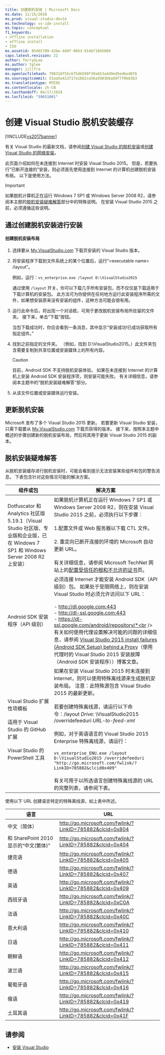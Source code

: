 ```yaml
---
title: 创建脱机安装 | Microsoft Docs
ms.date: 11/15/2016
ms.prod: visual-studio-dev14
ms.technology: vs-ide-install
ms.topic: conceptual
f1_keywords:
- offline installation
- offline install
- ISO
ms.assetid: 85d65709-42be-449f-9663-914bf1045089
caps.latest.revision: 22
author: TerryGLee
ms.author: tglee
manager: jillfra
ms.openlocfilehash: 798318f55c6f5db599f39a653a4d9ed5edbed8f6
ms.sourcegitcommit: 53aa5a413717a1b62ca56a5983b6a50f7f0663b3
ms.translationtype: MTE95
ms.contentlocale: zh-CN
ms.lasthandoff: 04/17/2019
ms.locfileid: "59651001"
---
```

# <a name="create-an-offline-installation-of-visual-studio"></a>创建 Visual Studio 脱机安装缓存
[!INCLUDE[vs2017banner](../includes/vs2017banner.md)]

有关 Visual Studio 的最新文档，请参阅[创建 Visual Studio 的脱机安装](/visualstudio/install/create-an-offline-installation-of-visual-studio)或[创建 Visual Studio 的网络安装](/visualstudio/install/create-a-network-installation-of-visual-studio)。

此页面介绍如何在未连接到 Internet 时安装 Visual Studio 2015。 但是，若要执行“已断开连接的”安装，则必须首先使用连接到 Internet 的计算机创建脱机安装布局。 以下是使用方法。

> [!IMPORTANT]
> 如果脱机计算机正在运行 Windows 7 SP1 或 Windows Server 2008 R2，请参阅本主题的[脱机安装疑难解答](#BKMK_tshoot)部分中的特殊说明。  在安装 Visual Studio 2015 之前，必须遵循这些说明。

##  <a name="BKMK_Offline"></a> 通过创建脱机安装进行安装

#### <a name="to-create-an-offline-installation-layout"></a>创建脱机安装布局

1.  选择要从 [My.VisualStudio.com](https://my.visualstudio.com/downloads?q=visual%20studio%20Enterprise%202015) 下载页安装的 Visual Studio 版本。

2.  将安装程序下载到文件系统上的某个位置后，运行“\<executable name> /layout”。

     例如，运行：`vs_enterprise.exe /layout D:\VisualStudio2015`

     通过使用 `/layout` 开关，你可以下载几乎所有安装包，而不仅仅是下载适用于下载计算机的安装包。 此方法可为你提供在任何地方运行此安装程序所需的文件，如果想安装原来没有安装的组件，这种方法可能会很有用。

3.  运行此命令后，将出现一个对话框，可用于更改脱机安装布局所驻留的文件夹。   接下来，单击“下载”按钮。

     当包下载成功时，你应会看到一条消息，其中显示“安装成功!已成功获取所有指定组件。”

4.  找到之前指定的文件夹。 （例如，找到 D:\VisualStudio2015。）此文件夹包含需要复制到共享位置或安装媒体上的所有内容。

    > [!CAUTION]
    > 目前，Android SDK 不支持脱机安装体验。 如果在未连接到 Internet 的计算机上安装 Android SDK 安装程序项，则安装可能失败。 有关详细信息，请参阅本主题中的“脱机安装疑难解答”部分。

5.  从该文件位置或安装媒体运行安装。

## <a name="updating-an-offline-installation"></a>更新脱机安装
 Microsoft 发布了多个 Visual Studio 2015 更新。 若要更新 Visual Studio 安装，只需下载要从 [My.VisualStudio.com](https://my.visualstudio.com/downloads?q=visual%20studio%20Enterprise%202015) 下载页获得的版本。 接下来，按照本主题中概述的步骤创建新的脱机安装布局，然后将其用于更新 Visual Studio 2015 的副本。

##  <a name="BKMK_tshoot"></a> 脱机安装疑难解答
 从脱机安装缓存进行脱机安装时，可能会看到提示无法安装某些组件和包的警告消息。 下表包含针对这些情况可能的解决方案。

| 组件或包 | 解决方案 |
|-|-|
| Dotfuscator 和 Analytics 社区版 5.19.1（Visual Studio 社区版、专业版和企业版，已在 Windows 7 SP1 和 Windows Server 2008 R2 上安装） | 如果脱机计算机正在运行 Windows 7 SP1 或 Windows Server 2008 R2，则在安装 Visual Studio 2015 之前，必须执行以下步骤：<br /><br /> 1.配置文件或 Web 服务器以下载 CTL 文件。<br /><br /> 2.  重定向已断开连接的环境的 Microsoft 自动更新 URL。<br /><br /> 有关详细信息，请参阅 Microsoft TechNet 网站上的[配置受信任的根和不允许的证书](https://technet.microsoft.com/library/dn265983.aspx)页。 |
| Android SDK 安装程序（API 级别） | 必须连接 Internet 才能安装 Android SDK（API 级别）包。 如果处于受限网络上，则在安装 Visual Studio 时必须允许访问以下 URL：<br /><br /> -   http://dl.google.com:443<br />-   http://dl-ssl.google.com:443<br />-   https://dl-ssl.google.com/android/repository/*<br /> <br />有关如何使用代理设置解决可能的问题的详细信息，请参阅 [Visual Studio 2015 install failures (Android SDK Setup) behind a Proxy](https://blogs.msdn.microsoft.com/peterhauge/2016/09/22/visual-studio-2015-install-failures-android-sdk-setup-behind-a-proxy/)（使用代理时的 Visual Studio 2015 安装故障（Android SDK 安装程序））博客文章。 |
| Visual Studio 扩展性项模板<br /><br /> 适用于 Visual Studio 的 GitHub 扩展<br /><br /> Visual Studio 的 PowerShell 工具 | 如果在安装 Visual Studio 2015 时未连接到 Internet，则可以使用特殊离线源来生成脱机安装布局。 注意：此特殊源包含 Visual Studio 2015 的最新更新。 <br /><br /> 若要创建特殊离线源，请运行以下命令：/layout *Drive:* \VisualStudio2015 /overridefeeduri *URL-to-feed-xml*<br /><br /> 例如，对于英语语言的 Visual Studio 2015 Enterprise 特殊离线源，请运行：<br /><br /> `vs_enterprise_ENU.exe /layout D:\VisualStudio2015 /overridefeeduri "http://go.microsoft.com/fwlink/?LinkID=785882&clcid0x409"`<br /><br /> 有关可用于以所选语言创建特殊离线源的 URL 的完整列表，请参阅下表。 |

 使用以下 URL 创建语言特定的特殊离线源，如上表中所述。

|       语言        |                            URL                            |
|-----------------------|-----------------------------------------------------------|
| 中文（简体）  | http://go.microsoft.com/fwlink/?LinkID=785882&clcid=0x804 |
| 和 SharePoint 2010 显示的“中文(繁体)” | http://go.microsoft.com/fwlink/?LinkID=785882&clcid=0x404 |
|         捷克语         | http://go.microsoft.com/fwlink/?LinkID=785882&clcid=0x405 |
|        德语         | http://go.microsoft.com/fwlink/?LinkID=785882&clcid=0x407 |
|        英语        | http://go.microsoft.com/fwlink/?LinkID=785882&clcid=0x409 |
|        西班牙语        | http://go.microsoft.com/fwlink/?LinkID=785882&clcid=0xC0A |
|        法语         | http://go.microsoft.com/fwlink/?LinkID=785882&clcid=0x40C |
|        意大利语        | http://go.microsoft.com/fwlink/?LinkID=785882&clcid=0x410 |
|       日语        | http://go.microsoft.com/fwlink/?LinkID=785882&clcid=0x411 |
|        朝鲜语         | http://go.microsoft.com/fwlink/?LinkID=785882&clcid=0x412 |
|        波兰语         | http://go.microsoft.com/fwlink/?LinkID=785882&clcid=0x415 |
|      葡萄牙语       | http://go.microsoft.com/fwlink/?LinkID=785882&clcid=0x416 |
|        俄语        | http://go.microsoft.com/fwlink/?LinkID=785882&clcid=0x419 |
|        土耳其语        | http://go.microsoft.com/fwlink/?LinkID=785882&clcid=0x41F |

## <a name="see-also"></a>请参阅

- [安装 Visual Studio](install-visual-studio-2015.md)